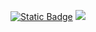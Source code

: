 [![Static Badge](https://img.shields.io/badge/Blog-Yang%20Cao's%20Blog-blue)](http://blog.yang-cao.com/)
<picture>
  <source
    srcset="https://github-readme-stats.vercel.app/api?username=gunale0926&show_icons=true&theme=dark&rank_icon=percentile"
    media="(prefers-color-scheme: dark)"
  />
  <source
    srcset="https://github-readme-stats.vercel.app/api?username=gunale0926&show_icons=true&rank_icon=percentile"
    media="(prefers-color-scheme: light), (prefers-color-scheme: no-preference)"
  />
  <img src="https://github-readme-stats.vercel.app/api?username=gunale0926&show_icons=true&rank_icon=percentile" />
</picture>
